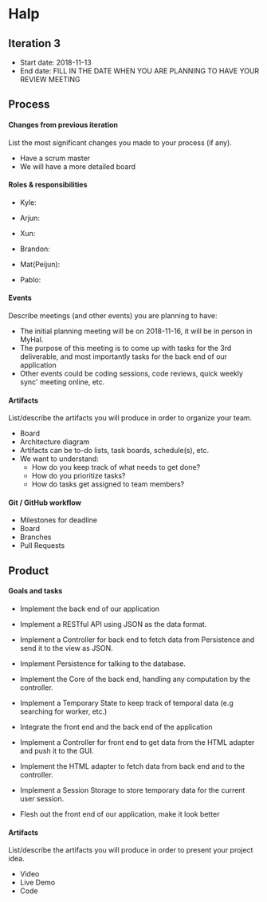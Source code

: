 # Halp


## Iteration 3

 * Start date: 2018-11-13
 * End date: FILL IN THE DATE WHEN YOU ARE PLANNING TO HAVE YOUR REVIEW MEETING

## Process

#### Changes from previous iteration

List the most significant changes you made to your process (if any).

 * Have a scrum master
 * We will have a more detailed board

#### Roles & responsibilities

- Kyle:

- Arjun:

- Xun:

- Brandon:

- Mat(Peijun):

- Pablo:

#### Events

Describe meetings (and other events) you are planning to have:

 * The initial planning meeting will be on 2018-11-16, it will be in person in MyHal.
 * The purpose of this meeting is to come up with tasks for the 3rd deliverable,
 and most importantly tasks for the back end of our application
 * Other events could be coding sessions, code reviews, quick weekly sync' meeting online, etc.

#### Artifacts

List/describe the artifacts you will produce in order to organize your team.       
 
 * Board
 * Architecture diagram
 * Artifacts can be to-do lists, task boards, schedule(s), etc.
 * We want to understand:
   * How do you keep track of what needs to get done?
   * How do you prioritize tasks?
   * How do tasks get assigned to team members?

#### Git / GitHub workflow

 * Milestones for deadline
 * Board
 * Branches
 * Pull Requests

## Product

#### Goals and tasks

 * Implement the back end of our application
 * Implement a RESTful API using JSON as the data format.
 * Implement a Controller for back end to fetch data from Persistence and send it to the view as JSON.
 * Implement Persistence for talking to the database.
 * Implement the Core of the back end, handling any computation by the controller.
 * Implement a Temporary State to keep track of temporal data (e.g searching for worker, etc.)
 
 * Integrate the front end and the back end of the application
 * Implement a Controller for front end to get data from the HTML adapter and push it to the GUI.
 * Implement the HTML adapter to fetch data from back end and to the controller.
 * Implement a Session Storage to store temporary data for the current user session.
 
 * Flesh out the front end of our application, make it look better
 
 

#### Artifacts

List/describe the artifacts you will produce in order to present your project idea.

 * Video
 * Live Demo
 * Code

